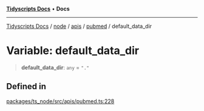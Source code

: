 [**Tidyscripts Docs**](../../../../../../../README.md) • **Docs**

***

[Tidyscripts Docs](../../../../../../../globals.md) / [node](../../../../../README.md) / [apis](../../../README.md) / [pubmed](../README.md) / default\_data\_dir

# Variable: default\_data\_dir

> **default\_data\_dir**: `any` = `"."`

## Defined in

[packages/ts\_node/src/apis/pubmed.ts:228](https://github.com/sheunaluko/tidyscripts/blob/master/packages/ts_node/src/apis/pubmed.ts#L228)
